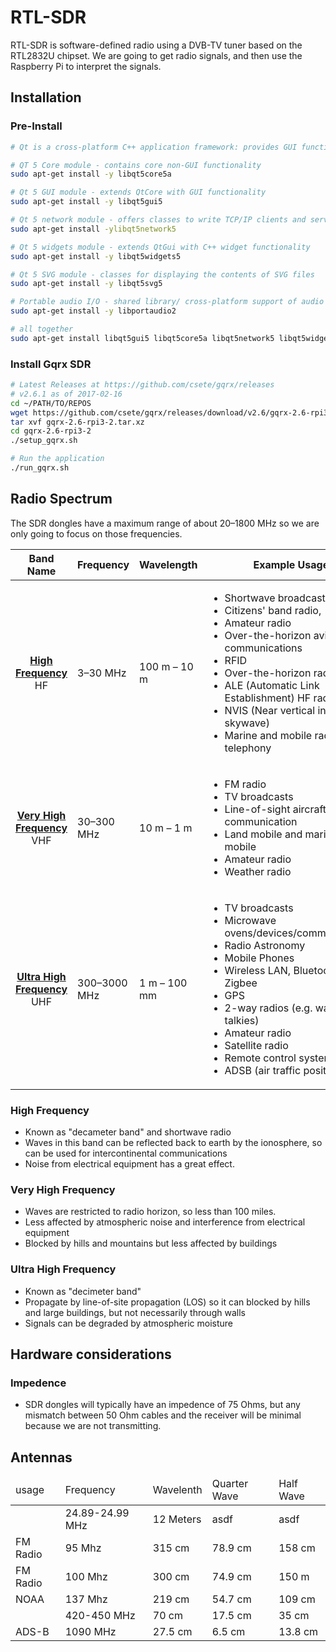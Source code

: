 # RTL-SDR

RTL-SDR is software-defined radio using a DVB-TV tuner based on the RTL2832U chipset. We are going to get radio signals, and then use the Raspberry Pi to interpret the signals.

## Installation

### Pre-Install

```bash
# Qt is a cross-platform C++ application framework: provides GUI functionality

# QT 5 Core module - contains core non-GUI functionality
sudo apt-get install -y libqt5core5a

# Qt 5 GUI module - extends QtCore with GUI functionality
sudo apt-get install -y libqt5gui5

# Qt 5 network module - offers classes to write TCP/IP clients and servers
sudo apt-get install -ylibqt5network5

# Qt 5 widgets module - extends QtGui with C++ widget functionality
sudo apt-get install -y libqt5widgets5

# Qt 5 SVG module - classes for displaying the contents of SVG files
sudo apt-get install -y libqt5svg5

# Portable audio I/O - shared library/ cross-platform support of audio
sudo apt-get install -y libportaudio2

# all together
sudo apt-get install libqt5gui5 libqt5core5a libqt5network5 libqt5widgets5 libqt5svg5 libportaudio2
```

### Install Gqrx SDR

```bash
# Latest Releases at https://github.com/csete/gqrx/releases
# v2.6.1 as of 2017-02-16
cd ~/PATH/TO/REPOS
wget https://github.com/csete/gqrx/releases/download/v2.6/gqrx-2.6-rpi3-2.tar.xz
tar xvf gqrx-2.6-rpi3-2.tar.xz
cd gqrx-2.6-rpi3-2
./setup_gqrx.sh

# Run the application
./run_gqrx.sh
```
## Radio Spectrum

The SDR dongles have a maximum range of about 20–1800 MHz so we are only going to focus on those frequencies.

<table>
    <thead>
        <tr>
            <th>Band Name</th>
            <th>Frequency</th>
            <th>Wavelength</th>
            <th>Example Usage</th>
        </tr>
    </thead>
    <tbody>
        <tr>
            <td align="center">
                <strong><a href="#user-content-high-frequency">High Frequency</a></strong>
                <br />HF
            </td>
            <td>3–30 MHz</td>
            <td>100 m – 10 m</td>
            <td>
                <ul>
                    <li>Shortwave broadcasts</li>
                    <li>Citizens' band radio,</li>
                    <li>Amateur radio</li>
                    <li>Over-the-horizon aviation communications</li>
                    <li>RFID</li>
                    <li>Over-the-horizon radar</li>
                    <li>ALE (Automatic Link Establishment) HF radio</li>
                    <li>NVIS (Near vertical incidence skywave)</li>
                    <li>Marine and mobile radio telephony</li>
                </ul>
            </td>
        </tr>
        <tr>
            <td align="center">
                <strong><a href="#user-content-very-high-frequency">Very High Frequency</a></strong>
                <br />VHF
            </td>
            <td>30–300 MHz</td>
            <td>10 m – 1 m</td>
            <td>
                <ul>
                    <li>FM radio</li>
                    <li>TV broadcasts</li>
                    <li>Line-of-sight aircraft communication</li>
                    <li>Land mobile and maritime mobile</li>
                    <li>Amateur radio</li>
                    <li>Weather radio</li>
                </ul>
            </td>
        </tr>
        <tr>
            <td align="center">
                <strong><a href="#user-content-ultra-high-frequency">Ultra High Frequency</a></strong>
                <br />UHF
            </td>
            <td>300–3000 MHz</td>
            <td>1 m – 100 mm</td>
            <td>
                <ul>
                    <li>TV broadcasts</li>
                    <li>Microwave ovens/devices/communications</li>
                    <li>Radio Astronomy</li>
                    <li>Mobile Phones</li>
                    <li>Wireless LAN, Bluetooth, Zigbee</li>
                    <li>GPS</li>
                    <li>2-way radios (e.g. walkie talkies)</li>
                    <li>Amateur radio</li>
                    <li>Satellite radio</li>
                    <li>Remote control systems</li>
                    <li>ADSB (air traffic positioning)</li>
                </ul>
            </td>
        </tr>
    </tbody>
</table>

### High Frequency

* Known as "decameter band" and shortwave radio
* Waves in this band can be reflected back to earth by the ionosphere, so can be used for intercontinental communications
* Noise from electrical equipment has a great effect.

### Very High Frequency

* Waves are restricted to radio horizon, so less than 100 miles.
* Less affected by atmospheric noise and interference from electrical equipment
* Blocked by hills and mountains but less affected by buildings

### Ultra High Frequency

* Known as "decimeter band"
* Propagate by line-of-site propagation (LOS) so it can blocked by hills and large buildings, but not necessarily through walls
* Signals can be degraded by atmospheric moisture

## Hardware considerations

### Impedence

* SDR dongles will typically have an impedence of 75 Ohms, but any mismatch between 50 Ohm cables and the receiver will be minimal because we are not transmitting.

## Antennas

<table>
    <thead>
        <tr>
            <td>usage</td>
            <td>Frequency</td>
            <td>Wavelenth</td>
            <td>Quarter Wave</td>
            <td>Half Wave</td>
        </tr>
    </thead>
    <tbody>
        <tr>
            <td></td>
            <td>24.89-24.99 MHz</td>
            <td>12 Meters</td>
            <td>asdf</td>
            <td>asdf</td>
        </tr>
        <tr>
            <td>FM Radio</td>
            <td>95 Mhz</td>
            <td>315 cm</td>
            <td>78.9 cm</td>
            <td>158 cm</td>
        </tr>
        <tr>
            <td>FM Radio</td>
            <td>100 Mhz</td>
            <td>300 cm</td>
            <td>74.9 cm</td>
            <td>150 m</td>
        </tr>
        <tr>
            <td>NOAA</td>
            <td>137 Mhz</td>
            <td>219 cm</td>
            <td>54.7 cm</td>
            <td>109 cm</td>
        </tr>
        <tr>
            <td></td>
            <td>420-450 MHz</td>
            <td>70 cm</td>
            <td>17.5 cm</td>
            <td>35 cm</td>
        </tr>
        <tr>
            <td>ADS-B</td>
            <td>1090 MHz</td>
            <td>27.5 cm</td>
            <td>6.5 cm</td>
            <td>13.8 cm</td>
        </tr>
    </tbody>
</table>
